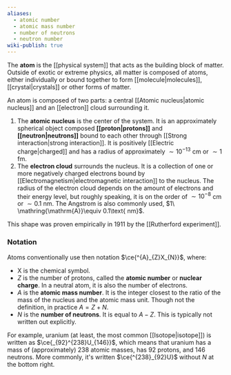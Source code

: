 ```yaml
---
aliases:
  - atomic number
  - atomic mass number
  - number of neutrons
  - neutron number
wiki-publish: true
---
```

The **atom** is the [[physical system]] that acts as the building block of matter. Outside of exotic or extreme physics, all matter is composed of atoms, either individually or bound together to form [[molecule|molecules]], [[crystal|crystals]] or other forms of matter.

An atom is composed of two parts: a central [[Atomic nucleus|atomic nucleus]] and an [[electron]] cloud surrounding it.
1. The **atomic nucleus** is the center of the system. It is an approximately spherical object composed **[[proton|protons]]** and **[[neutron|neutrons]]** bound to each other through [[Strong interaction|strong interaction]]. It is positively [[Electric charge|charged]] and has a radius of approximately $\sim10^{-13}$ cm or $\sim1$ fm.
2. The **electron cloud** surrounds the nucleus. It is a collection of one or more negatively charged electrons bound by [[Electromagnetism|electromagnetic interaction]] to the nucleus. The radius of the electron cloud depends on the amount of electrons and their energy level, but roughly speaking, it is on the order of $\sim10^{-8}$ cm or $\sim0.1$ nm. The Angstrom is also commonly used, $1\ \mathring{\mathrm{A}}\equiv 0.1\text{ nm}$.

This shape was proven empirically in 1911 by the [[Rutherford experiment]].
### Notation
Atoms conventionally use then notation $\ce{^{A}_{Z}X_{N}}$, where:
- $\mathrm{X}$ is the chemical symbol.
- $Z$ is the number of protons, called the **atomic number** or **nuclear charge**. In a neutral atom, it is also the number of electrons.
- $A$ is the **atomic mass number**. It is the integer closest to the ratio of the mass of the nucleus and the atomic mass unit. Though not the definition, in practice $A=Z+N$.
- $N$ is the **number of neutrons**. It is equal to $A - Z$. This is typically not written out explicitly.

For example, uranium (at least, the most common [[Isotope|isotope]]) is written as $\ce{_{92}^{238}U_{146}}$, which means that uranium has a mass of (approximately) 238 atomic masses, has 92 protons, and 146 neutrons. More commonly, it's written $\ce{^{238}_{92}U}$ without $N$ at the bottom right.